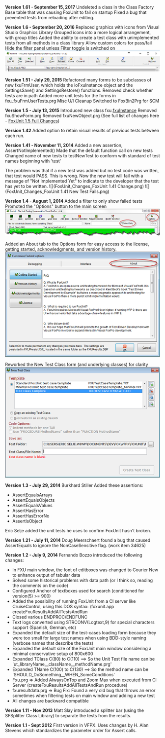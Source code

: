 **Version 1.61 - September 15, 2017**
Undeleted a class in the Class Factory Base table that was causing FoxUnit to fail on startup
Fixed a bug that prevented tests from reloading after editing.

**Version 1.6 - September 20, 2016**
Replaced graphics with icons from Visual Studio Graphics Library
Grouped icons into a more logical arrangement, with group titles
Added the ability to create a test class with unimplemented tests from all methods in a class library
Allow custom colors for pass/fail
Hide the filter panel unless Filter toggle is switched on
![](FoxUnit_Changes_FoxUnitIcons.png)

**Version 1.51 - July 29, 2015**
Refactored many forms to be subclasses of new fxuFrmUser, which holds the ioFxuInstance object and the SettingsSave() and SettingsRestore() functions.
Removed check whether tests are in path
Added more unit tests for the forms in fxu_fxuFrmUserTests.prg
Misc U/I Cleanup
Switched to FoxBin2Prg for SCM

**Version 1.5 - July 13, 2015**
Introduced new class fxu.[fxuInstance](fxuInstance)
Removed fxuShowForm.prg
Removed fxuNewObject.prg
(See full list of changes here - [FoxUnit 1.5 Full Changes](FoxUnit-1.5-Full-Changes))

**Version 1.42**
Added option to retain visual results of previous tests between each run.

**Version 1.41 - November 11, 2014**
Added a new assertion, AssertNotImplemented()
Made that the default function call on new tests
Changed name of new tests to testNewTest to conform with standard of test names beginning with 'test'

The problem was that if a new test was added but no test code was written, that test would PASS. This is wrong. Now the new test will fail with a message of "Not Implemented Yet" to indicate to the developer that the test has yet to be written.
![](FoxUnit_Changes_FoxUnit 1.41 Change.png)
![](FoxUnit_Changes_FoxUnit 1.41 New Test Fails.png)


**Version 1.4 - August 1, 2014**
Added a filter to only show failed tests
Promoted the "Options" button to the main screen
![](FoxUnit_Changes_Changes1.png)

Added an About tab to the Options form for easy access to the license, getting started, acknowledgments, and version history.
![](FoxUnit_Changes_Foxunit_Options.png)

Reworked the New Test Class form (and underlying classes) for clarity
![](FoxUnit_Changes_FoxUnit_NewTestClass.png)



**Version 1.3 - July 29, 2014**
Burkhard Stiller Added these assertions:
* AssertEqualsArrays
* AssertEqualsObjects
* AssertEqualsValues
* AssertHasError
* AssertHasErrorNo
* AssertIsObject

Eric Selje added the unit tests he uses to confirm FoxUnit hasn't broken.

**Version 1.21 - July 11, 2014**
Doug Meerschaert found a bug that caused AssertEquals to ignore the NonCaseSensitive flag. (work item 34625)

**Version 1.2 - July 9, 2014**
Fernando Bozzo introduced the following changes:

* In FXU main window, the font of editboxes was changed to Courier New to enhance output of tabular data
* Solved some historical problems with data path (or I think so, reading the comments on the code)
* Configured Anchor of textboxes used for search (conditioned for version(5) >= 900)
* Added the possibility of running FoxUnit from a CI server like CruiseControl, using this DOS syntax: <path>\foxunit.app createFxuResultsAddAllTestsAndRun
* Closed various ENDPROC/ENDFUNC
* Text logs converted using STRCONV(Logtext,9) for special characters support (Spanish, German, etc)
* Expanded the default size of the test-cases loading form because they were too small for large test names when using BDD-style naming (verbose names that describe the tests)
* Expanded the default size of the FoxUnit main window considering a minimal conservative setup of 800x600
* Expanded TClass C(80) to C(110) ==> So the Unit Test file name can be 'ut_libraryName__className__methodName.prg'
* Expanded TName C(100) to C(130) ==> So the method name can be 'SHOULD_DoSomething__WHEN_SomeConditions'
* Fxu.prg => Added AlwaysOnTop and Zoom Max when executed from CI Server (createFxuResultsAddAllTestsAndRun procedure)
* fxuresultdata.prg => Bug Fix: Found a very old bug that throws an error sometimes when filtering tests on main window and adding a new test
* All changes are backward compatible


**Version 1.11 - Nov 2013**
Matt Slay introduced a splitter bar (using the SFSplitter Class Library) to separate the tests from the results.

**Version 1.1 - Sept 2012**
First version in VFPX. Uses changes by H. Alan Stevens which standardizes the parameter order for Assert calls.